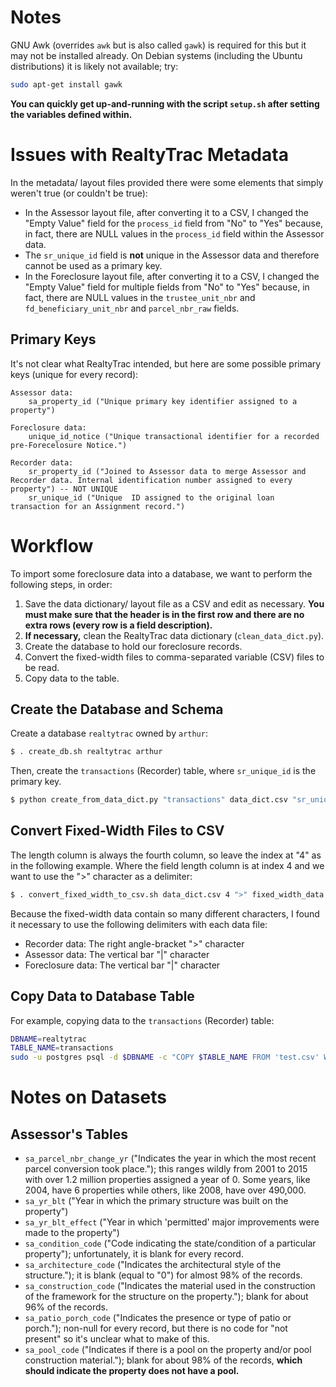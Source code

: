 Notes
=====

GNU Awk (overrides `awk` but is also called `gawk`) is required for this but it may not be installed already.
On Debian systems (including the Ubuntu distributions) it is likely not available; try:

```sh
sudo apt-get install gawk
```

**You can quickly get up-and-running with the script `setup.sh` after setting the variables defined within.**

Issues with RealtyTrac Metadata
===============================

In the metadata/ layout files provided there were some elements that simply weren't true (or couldn't be true):

* In the Assessor layout file, after converting it to a CSV, I changed the "Empty Value" field for the `process_id` field from "No" to "Yes" because, in fact, there are NULL values in the `process_id` field within the Assessor data.
* The `sr_unique_id` field is **not** unique in the Assessor data and therefore cannot be used as a primary key.
* In the Foreclosure layout file, after converting it to a CSV, I changed the "Empty Value" field for multiple fields from "No" to "Yes" because, in fact, there are NULL values in the `trustee_unit_nbr` and `fd_beneficiary_unit_nbr` and `parcel_nbr_raw` fields.

Primary Keys
------------

It's not clear what RealtyTrac intended, but here are some possible primary keys (unique for every record):

    Assessor data:
        sa_property_id ("Unique primary key identifier assigned to a property")

    Foreclosure data:
        unique_id_notice ("Unique transactional identifier for a recorded pre-Forecelosure Notice.")

    Recorder data:
        sr_property_id ("Joined to Assessor data to merge Assessor and Recorder data. Internal identification number assigned to every property") -- NOT UNIQUE
        sr_unique_id ("Unique  ID assigned to the original loan transaction for an Assignment record.")

Workflow
========

To import some foreclosure data into a database, we want to perform the following steps, in order:

1. Save the data dictionary/ layout file as a CSV and edit as necessary. **You must make sure that the header is in the first row and there are no extra rows (every row is a field description).**
2. **If necessary,** clean the RealtyTrac data dictionary (`clean_data_dict.py`).
3. Create the database to hold our foreclosure records.
4. Convert the fixed-width files to comma-separated variable (CSV) files to be read.
5. Copy data to the table.

Create the Database and Schema
------------------------------

Create a database `realtytrac` owned by `arthur`:

```sh
$ . create_db.sh realtytrac arthur
```

Then, create the `transactions` (Recorder) table, where `sr_unique_id` is the primary key.

```sh
$ python create_from_data_dict.py "transactions" data_dict.csv "sr_unique_id" | sudo -u postgres psql -d $DBNAME -f -
```

Convert Fixed-Width Files to CSV
--------------------------------

The length column is always the fourth column, so leave the index at "4" as in the following example.
Where the field length column is at index 4 and we want to use the ">" character as a delimiter:

```sh
$ . convert_fixed_width_to_csv.sh data_dict.csv 4 ">" fixed_width_data.txt > output.csv
```

Because the fixed-width data contain so many different characters, I found it necessary to use the following delimiters with each data file:

* Recorder data: The right angle-bracket ">" character
* Assessor data: The vertical bar "|" character
* Foreclosure data: The vertical bar "|" character

Copy Data to Database Table
---------------------------

For example, copying data to the `transactions` (Recorder) table:

```sh
DBNAME=realtytrac
TABLE_NAME=transactions
sudo -u postgres psql -d $DBNAME -c "COPY $TABLE_NAME FROM 'test.csv' WITH DELIMITER '>' NULL AS ''"
```

Notes on Datasets
=================

Assessor's Tables
-----------------

* `sa_parcel_nbr_change_yr` ("Indicates the year in which the most recent parcel conversion took place."); this ranges wildly from 2001 to 2015 with over 1.2 million properties assigned a year of 0. Some years, like 2004, have 6 properties while others, like 2008, have over 490,000.
* `sa_yr_blt` ("Year in which the primary structure was built on the property")
* `sa_yr_blt_effect` ("Year in which 'permitted' major improvements were made to the property")
* `sa_condition_code` ("Code indicating the state/condition of a particular property"); unfortunately, it is blank for every record.
* `sa_architecture_code` ("Indicates the architectural style of the structure."); it is blank (equal to "0") for almost 98% of the records.
* `sa_construction_code` ("Indicates the material used in the construction of the framework for the structure on the  property."); blank for about 96% of the records.
* `sa_patio_porch_code` ("Indicates the presence or type of patio or porch."); non-null for every record, but there is no code for "not present" so it's unclear what to make of this.
* `sa_pool_code` ("Indicates if there is a pool on the property and/or pool construction material."); blank for about 98% of the records, **which should indicate the property does not have a pool.**
